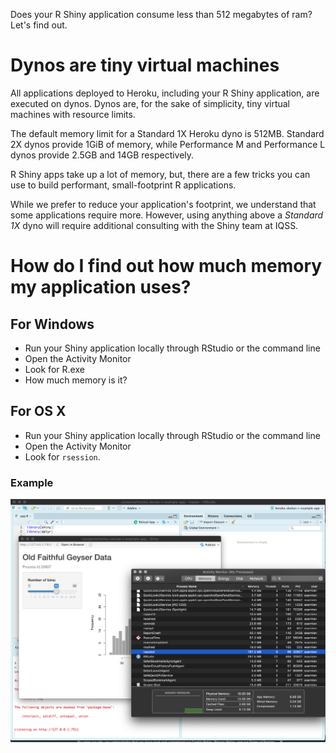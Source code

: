 Does your R Shiny application consume less than 512 megabytes of ram? Let's find out.

# Dynos are tiny virtual machines
All applications deployed to Heroku, including your R Shiny application, are executed on dynos. Dynos are, for the sake of simplicity, tiny virtual machines with resource limits.

The default memory limit for a Standard 1X Heroku dyno is 512MB. Standard 2X dynos provide 1GiB of memory, while Performance M and Performance L dynos provide 2.5GB and 14GB respectively.

R Shiny apps take up a lot of memory, but, there are a few tricks you can use to build performant, small-footprint R applications.

While we prefer to reduce your application's footprint, we understand that some applications require more. However, using anything above a *Standard 1X* dyno will require additional consulting with the Shiny team at IQSS.

# How do I find out how much memory my application uses?

## For Windows
* Run your Shiny application locally through RStudio or the command line
* Open the Activity Monitor
* Look for R.exe
* How much memory is it?

## For OS X
* Run your Shiny application locally through RStudio or the command line
* Open the Activity Monitor
* Look for ```rsession```. 

### Example
![Determining memory usage of an R Shiny application in OS X](../images/r-memory-os-x.png)